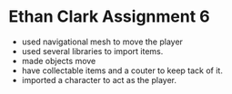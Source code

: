 # Ethan Clark Assignment 6
* used navigational mesh to move the player
* used several libraries to import items.
* made objects move
* have collectable items and a couter to keep tack of it.
* imported a character to act as the player.

